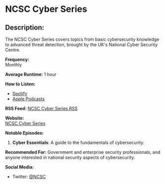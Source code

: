 # NCSC Cyber Series

## Description:

The NCSC Cyber Series covers topics from basic cybersecurity knowledge to advanced threat detection, brought by the UK's National Cyber Security Centre.

**Frequency:**  
Monthly

**Average Runtime:**
1 hour

**How to Listen:**

- [Spotify](https://open.spotify.com/show/7Jn2LGOzc5Vmjcwd5ibvpL)
- [Apple Podcasts](https://podcasts.apple.com/us/podcast/ncsc-cyber-series/id1441706364)

**RSS Feed:**
[NCSC Cyber Series RSS](https://feeds.megaphone.fm/ncsc-cyber-series)

**Website:**  
[NCSC Cyber Series](https://www.ncsc.gov.uk/section/keep-up-to-date/podcasts)

**Notable Episodes:**

1. **Cyber Essentials**: A guide to the fundamentals of cybersecurity.

**Recommended For:**
Government and enterprise security professionals, and anyone interested in national security aspects of cybersecurity.

**Social Media:**

- Twitter: [@NCSC](https://twitter.com/ncsc)
